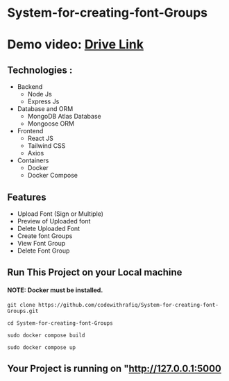 # System-for-creating-font-Groups

# Demo video: [Drive Link](https://drive.google.com/file/d/1Xj98-NHPbELVUuEQrMeI3fOOiER467ts/view?usp=sharing)
<!-- # Live Hosted on AWS "https://34.237.49.38" -->

## Technologies :

- Backend
  - Node Js
  - Express Js
- Database and ORM
  - MongoDB Atlas Database
  - Mongoose ORM
- Frontend
  - React JS
  - Tailwind CSS
  - Axios
- Containers
  - Docker
  - Docker Compose
<!-- - Hosted
  - AWS EC2 Instance -->

## Features

- Upload Font (Sign or Multiple)
- Preview of Uploaded font
- Delete Uploaded Font
- Create font Groups
- View Font Group
- Delete Font Group


## Run This Project on your Local machine

#### NOTE: Docker must be installed.

```
git clone https://github.com/codewithrafiq/System-for-creating-font-Groups.git

cd System-for-creating-font-Groups

sudo docker compose build

sudo docker compose up
```

## Your Project is running on "http://127.0.0.1:5000
